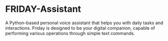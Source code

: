 # FRIDAY-Assistant
A Python-based personal voice assistant that helps you with daily tasks and interactions. Friday is designed to be your digital companion, capable of performing various operations through simple text commands.
